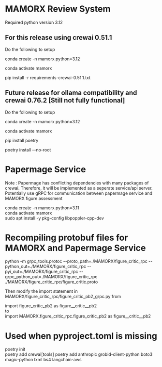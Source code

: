 # MAMORX Review System
Required python version 3.12

## For this release using crewai 0.51.1   
Do the following to setup

conda create -n mamorx python=3.12 

conda activate mamorx  

pip install -r requirements-crewai-0.51.1.txt

## Future release for ollama compatibility and crewai 0.76.2 [Still not fully functional]
Do the following to setup

conda create -n mamorx python=3.12 

conda activate mamorx  

pip install poetry

poetry install --no-root


# Papermage Service

Note : Papermage has conflicting dependencies with many packages of crewai. Therefore, it will be implemented as a seperate service/api server. Potentially use gRPC for communication between papermage service and MAMORX figure assessment

conda create -n mamorx python=3.11   
conda activate mamorx  
sudo apt install -y pkg-config libpoppler-cpp-dev

# Recompiling protobuf files for MAMORX and Papermage Service
python -m grpc_tools.protoc --proto_path=./MAMORX/figure_critic_rpc --python_out=./MAMORX/figure_critic_rpc --pyi_out=./MAMORX/figure_critic_rpc  --grpc_python_out=./MAMORX/figure_critic_rpc ./MAMORX/figure_critic_rpc/figure_critic.proto

Then modify the import statement in MAMORX/figure_critic_rpc/figure_critic_pb2_grpc.py from  

import figure_critic_pb2 as figure__critic__pb2  
to   
import MAMORX.figure_critic_rpc.figure_critic_pb2 as figure__critic__pb2

# Used when pyproject.toml is missing
poetry init  
poetry add crewai[tools]
poetry add anthropic grobid-client-python boto3 magic-python lxml bs4 langchain-aws
